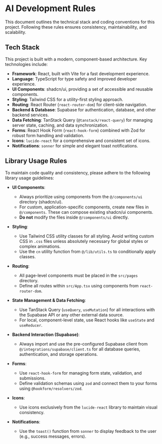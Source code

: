# AI Development Rules

This document outlines the technical stack and coding conventions for this project. Following these rules ensures consistency, maintainability, and scalability.

## Tech Stack

This project is built with a modern, component-based architecture. Key technologies include:

-   **Framework**: React, built with Vite for a fast development experience.
-   **Language**: TypeScript for type safety and improved developer experience.
-   **UI Components**: shadcn/ui, providing a set of accessible and reusable components.
-   **Styling**: Tailwind CSS for a utility-first styling approach.
-   **Routing**: React Router (`react-router-dom`) for client-side navigation.
-   **Backend & Database**: Supabase for authentication, database, and other backend services.
-   **Data Fetching**: TanStack Query (`@tanstack/react-query`) for managing server state, caching, and data synchronization.
-   **Forms**: React Hook Form (`react-hook-form`) combined with Zod for robust form handling and validation.
-   **Icons**: `lucide-react` for a comprehensive and consistent set of icons.
-   **Notifications**: `sonner` for simple and elegant toast notifications.

## Library Usage Rules

To maintain code quality and consistency, please adhere to the following library usage guidelines:

-   **UI Components**:
    -   Always prioritize using components from the `@/components/ui` directory (shadcn/ui).
    -   For custom, application-specific components, create new files in `@/components`. These can compose existing shadcn/ui components.
    -   **Do not** modify the files inside `@/components/ui` directly.

-   **Styling**:
    -   Use Tailwind CSS utility classes for all styling. Avoid writing custom CSS in `.css` files unless absolutely necessary for global styles or complex animations.
    -   Use the `cn` utility function from `@/lib/utils.ts` to conditionally apply classes.

-   **Routing**:
    -   All page-level components must be placed in the `src/pages` directory.
    -   Define all routes within `src/App.tsx` using components from `react-router-dom`.

-   **State Management & Data Fetching**:
    -   Use TanStack Query (`useQuery`, `useMutation`) for all interactions with the Supabase API or any other external data source.
    -   For local, component-level state, use React hooks like `useState` and `useReducer`.

-   **Backend Interaction (Supabase)**:
    -   Always import and use the pre-configured Supabase client from `@/integrations/supabase/client.ts` for all database queries, authentication, and storage operations.

-   **Forms**:
    -   Use `react-hook-form` for managing form state, validation, and submissions.
    -   Define validation schemas using `zod` and connect them to your forms using `@hookform/resolvers/zod`.

-   **Icons**:
    -   Use icons exclusively from the `lucide-react` library to maintain visual consistency.

-   **Notifications**:
    -   Use the `toast()` function from `sonner` to display feedback to the user (e.g., success messages, errors).